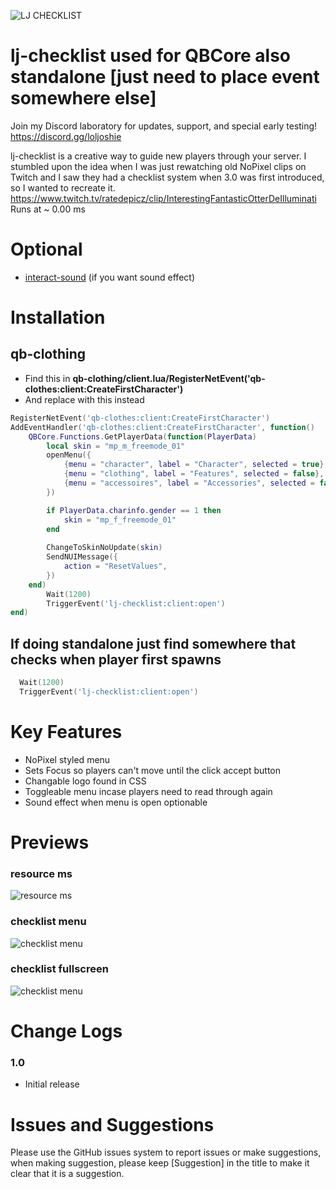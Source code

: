 ![LJ CHECKLIST](https://user-images.githubusercontent.com/91661118/140660982-cc0c75ab-5f41-4c07-ab8d-1ed98ef4c779.png)

# lj-checklist used for QBCore also standalone [just need to place event somewhere else]
Join my Discord laboratory for updates, support, and special early testing!
<br>
https://discord.gg/loljoshie

lj-checklist is a creative way to guide new players through your server. I stumbled upon the idea when I was just rewatching old NoPixel clips on Twitch and I saw they had a checklist system when 3.0 was first introduced, so I wanted to recreate it. https://www.twitch.tv/ratedepicz/clip/InterestingFantasticOtterDeIlluminati
<br>
Runs at ~ 0.00 ms

# Optional
* [interact-sound](https://github.com/qbcore-framework/interact-sound) (if you want sound effect)

# Installation

## qb-clothing
* Find this in **qb-clothing/client.lua/RegisterNetEvent('qb-clothes:client:CreateFirstCharacter')**
* And replace with this instead
```lua
RegisterNetEvent('qb-clothes:client:CreateFirstCharacter')
AddEventHandler('qb-clothes:client:CreateFirstCharacter', function()
    QBCore.Functions.GetPlayerData(function(PlayerData)
        local skin = "mp_m_freemode_01"
        openMenu({
            {menu = "character", label = "Character", selected = true},
            {menu = "clothing", label = "Features", selected = false},
            {menu = "accessoires", label = "Accessories", selected = false}
        })

        if PlayerData.charinfo.gender == 1 then 
            skin = "mp_f_freemode_01" 
        end
        
        ChangeToSkinNoUpdate(skin)
        SendNUIMessage({
            action = "ResetValues",
        })
    end)
        Wait(1200)
        TriggerEvent('lj-checklist:client:open')
end)
```

## If doing standalone just find somewhere that checks when player first spawns
```lua
  Wait(1200)
  TriggerEvent('lj-checklist:client:open')
```

# Key Features
* NoPixel styled menu
* Sets Focus so players can't move until the click accept button
* Changable logo found in CSS
* Toggleable menu incase players need to read through again
* Sound effect when menu is open optionable
#

# Previews
### resource ms
![resource ms](https://user-images.githubusercontent.com/91661118/140660899-aa967275-0793-4cd5-87e9-95847570e447.PNG)
### checklist menu
![checklist menu](https://user-images.githubusercontent.com/91661118/140660906-f1074ff7-6cad-4e90-a440-06a566a0512f.PNG)
### checklist fullscreen
![checklist menu](https://user-images.githubusercontent.com/91661118/140661098-acea01de-934e-4f44-a4aa-1705a018cbad.png)
#

# Change Logs

### 1.0
* Initial release

# Issues and Suggestions
Please use the GitHub issues system to report issues or make suggestions, when making suggestion, please keep [Suggestion] in the title to make it clear that it is a suggestion.
